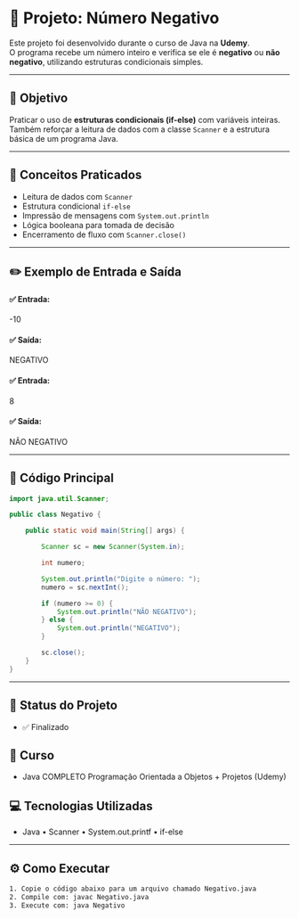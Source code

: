 # 🧮  Projeto: Número Negativo

Este projeto foi desenvolvido durante o curso de Java na **Udemy**.  
O programa recebe um número inteiro e verifica se ele é **negativo** ou **não negativo**, utilizando estruturas condicionais simples.

---

## 🎯 Objetivo

Praticar o uso de **estruturas condicionais (if-else)** com variáveis inteiras.  
Também reforçar a leitura de dados com a classe `Scanner` e a estrutura básica de um programa Java.

---

## 📘 Conceitos Praticados

- Leitura de dados com `Scanner`
- Estrutura condicional `if-else`
- Impressão de mensagens com `System.out.println`
- Lógica booleana para tomada de decisão
- Encerramento de fluxo com `Scanner.close()`

---

## ✏️ Exemplo de Entrada e Saída
#### ✅ **Entrada:**

-10

#### ✅ **Saída:**

NEGATIVO

#### ✅ **Entrada:**

8

#### ✅ **Saída:**

NÃO NEGATIVO

---

## 🔢 Código Principal

```java
import java.util.Scanner;

public class Negativo {

    public static void main(String[] args) {

        Scanner sc = new Scanner(System.in);

        int numero;

        System.out.println("Digite o número: ");
        numero = sc.nextInt();

        if (numero >= 0) {
            System.out.println("NÃO NEGATIVO");
        } else {
            System.out.println("NEGATIVO");
        }

        sc.close();
    }
}
```
---

## 📌 Status do Projeto
- ✅ Finalizado

## 📁 Curso
- Java COMPLETO Programação Orientada a Objetos + Projetos (Udemy)

## 💻 Tecnologias Utilizadas
- Java • Scanner • System.out.printf • if-else

---

## ⚙️ Como Executar

```bash
1. Copie o código abaixo para um arquivo chamado Negativo.java
2. Compile com: javac Negativo.java
3. Execute com: java Negativo
